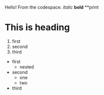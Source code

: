Hello! From the codespace.
*italic*
**bold**
\**print
# This is heading
1. first
2. second
1. third

- first
  - nested
- second
  - one
   - two
- third

